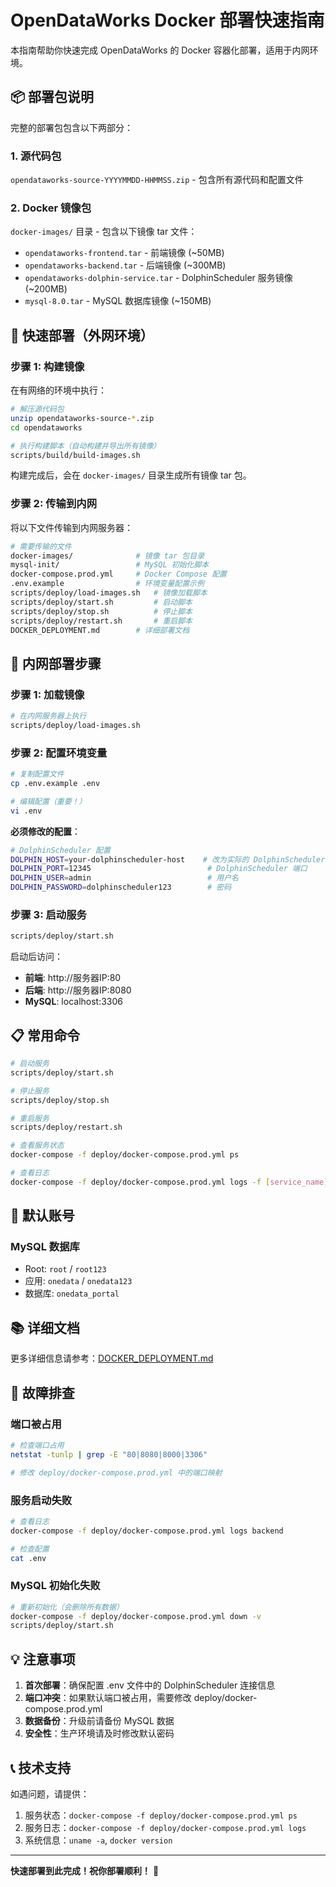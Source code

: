 # OpenDataWorks Docker 部署快速指南

本指南帮助你快速完成 OpenDataWorks 的 Docker 容器化部署，适用于内网环境。

## 📦 部署包说明

完整的部署包包含以下两部分：

### 1. 源代码包
`opendataworks-source-YYYYMMDD-HHMMSS.zip` - 包含所有源代码和配置文件

### 2. Docker 镜像包
`docker-images/` 目录 - 包含以下镜像 tar 文件：
- `opendataworks-frontend.tar` - 前端镜像 (~50MB)
- `opendataworks-backend.tar` - 后端镜像 (~300MB)
- `opendataworks-dolphin-service.tar` - DolphinScheduler 服务镜像 (~200MB)
- `mysql-8.0.tar` - MySQL 数据库镜像 (~150MB)

## 🚀 快速部署（外网环境）

### 步骤 1: 构建镜像

在有网络的环境中执行：

```bash
# 解压源代码包
unzip opendataworks-source-*.zip
cd opendataworks

# 执行构建脚本（自动构建并导出所有镜像）
scripts/build/build-images.sh
```

构建完成后，会在 `docker-images/` 目录生成所有镜像 tar 包。

### 步骤 2: 传输到内网

将以下文件传输到内网服务器：

```bash
# 需要传输的文件
docker-images/              # 镜像 tar 包目录
mysql-init/                 # MySQL 初始化脚本
docker-compose.prod.yml     # Docker Compose 配置
.env.example                # 环境变量配置示例
scripts/deploy/load-images.sh   # 镜像加载脚本
scripts/deploy/start.sh         # 启动脚本
scripts/deploy/stop.sh          # 停止脚本
scripts/deploy/restart.sh       # 重启脚本
DOCKER_DEPLOYMENT.md        # 详细部署文档
```

## 🔧 内网部署步骤

### 步骤 1: 加载镜像

```bash
# 在内网服务器上执行
scripts/deploy/load-images.sh
```

### 步骤 2: 配置环境变量

```bash
# 复制配置文件
cp .env.example .env

# 编辑配置（重要！）
vi .env
```

**必须修改的配置**：

```bash
# DolphinScheduler 配置
DOLPHIN_HOST=your-dolphinscheduler-host    # 改为实际的 DolphinScheduler 地址
DOLPHIN_PORT=12345                          # DolphinScheduler 端口
DOLPHIN_USER=admin                          # 用户名
DOLPHIN_PASSWORD=dolphinscheduler123        # 密码
```

### 步骤 3: 启动服务

```bash
scripts/deploy/start.sh
```

启动后访问：
- **前端**: http://服务器IP:80
- **后端**: http://服务器IP:8080
- **MySQL**: localhost:3306

## 📋 常用命令

```bash
# 启动服务
scripts/deploy/start.sh

# 停止服务
scripts/deploy/stop.sh

# 重启服务
scripts/deploy/restart.sh

# 查看服务状态
docker-compose -f deploy/docker-compose.prod.yml ps

# 查看日志
docker-compose -f deploy/docker-compose.prod.yml logs -f [service_name]
```

## 🔐 默认账号

### MySQL 数据库
- Root: `root` / `root123`
- 应用: `onedata` / `onedata123`
- 数据库: `onedata_portal`

## 📚 详细文档

更多详细信息请参考：[DOCKER_DEPLOYMENT.md](./DOCKER_DEPLOYMENT.md)

## 🚨 故障排查

### 端口被占用
```bash
# 检查端口占用
netstat -tunlp | grep -E "80|8080|8000|3306"

# 修改 deploy/docker-compose.prod.yml 中的端口映射
```

### 服务启动失败
```bash
# 查看日志
docker-compose -f deploy/docker-compose.prod.yml logs backend

# 检查配置
cat .env
```

### MySQL 初始化失败
```bash
# 重新初始化（会删除所有数据）
docker-compose -f deploy/docker-compose.prod.yml down -v
scripts/deploy/start.sh
```

## 💡 注意事项

1. **首次部署**：确保配置 .env 文件中的 DolphinScheduler 连接信息
2. **端口冲突**：如果默认端口被占用，需要修改 deploy/docker-compose.prod.yml
3. **数据备份**：升级前请备份 MySQL 数据
4. **安全性**：生产环境请及时修改默认密码

## 📞 技术支持

如遇问题，请提供：
1. 服务状态：`docker-compose -f deploy/docker-compose.prod.yml ps`
2. 服务日志：`docker-compose -f deploy/docker-compose.prod.yml logs`
3. 系统信息：`uname -a`, `docker version`

---

**快速部署到此完成！祝你部署顺利！** 🎉
